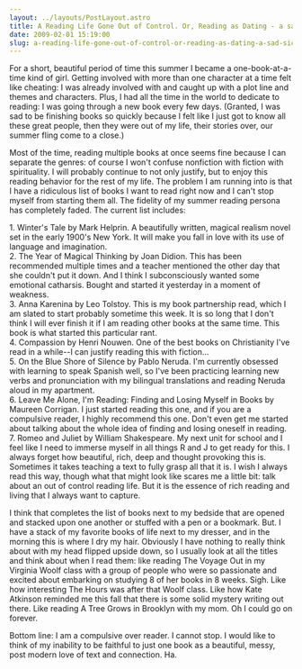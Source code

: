 ```yaml
---
layout: ../layouts/PostLayout.astro
title: A Reading Life Gone Out of Control. Or, Reading as Dating - a sad, sick comparison or a beautiful mess?
date: 2009-02-01 15:19:00
slug: a-reading-life-gone-out-of-control-or-reading-as-dating-a-sad-sick-comparison-or-a-beautiful-mess
---
```


For a short, beautiful period of time this summer I became a one-book-at-a-time kind of girl. Getting involved with more than one character at a time felt like cheating: I was already involved with and caught up with a plot line and themes and characters. Plus, I had all the time in the world to dedicate to reading: I was going through a new book every few days. (Granted, I was sad to be finishing books so quickly because I felt like I just got to know all these great people, then they were out of my life, their stories over, our summer fling come to a close.)

Most of the time, reading multiple books at once seems fine because I can separate the genres: of course I won't confuse nonfiction with fiction with spirituality. I will probably continue to not only justify, but to enjoy this reading behavior for the rest of my life. The problem I am running into is that I have a ridiculous list of books I want to read right now and I can't stop myself from starting them all. The fidelity of my summer reading persona has completely faded. The current list includes:

1\. Winter's Tale by Mark Helprin. A beautifully written, magical realism novel set in the early 1900's New York. It will make you fall in love with its use of language and imagination.  
2\. The Year of Magical Thinking by Joan Didion. This has been recommended multiple times and a teacher mentioned the other day that she couldn't put it down. And I think I subconsciously wanted some emotional catharsis. Bought and started it yesterday in a moment of weakness.  
3\. Anna Karenina by Leo Tolstoy. This is my book partnership read, which I am slated to start probably sometime this week. It is so long that I don't think I will ever finish it if I am reading other books at the same time. This book is what started this particular rant.  
4\. Compassion by Henri Nouwen. One of the best books on Christianity I've read in a while--I can justify reading this with fiction...  
5\. On the Blue Shore of Silence by Pablo Neruda. I'm currently obsessed with learning to speak Spanish well, so I've been practicing learning new verbs and pronunciation with my bilingual translations and reading Neruda aloud in my apartment.  
6\. Leave Me Alone, I'm Reading: Finding and Losing Myself in Books by Maureen Corrigan. I just started reading this one, and if you are a compulsive reader, I highly recommend this one. Don't even get me started about talking about the whole idea of finding and losing oneself in reading.  
7. Romeo and Juliet by William Shakespeare. My next unit for school and I feel like I need to immerse myself in all things R and J to get ready for this. I always forget how beautiful, rich, deep and thought provoking this is. Sometimes it takes teaching a text to fully grasp all that it is. I wish I always read this way, though what that might look like scares me a little bit: talk about an out of control reading life. But it is the essence of rich reading and living that I always want to capture.

I think that completes the list of books next to my bedside that are opened and stacked upon one another or stuffed with a pen or a bookmark. But. I have a stack of my favorite books of life next to my dresser, and in the morning this is where I dry my hair. Obviously I have nothing to really think about with my head flipped upside down, so I usually look at all the titles and think about when I read them: like reading The Voyage Out in my Virginia Woolf class with a group of people who were so passionate and excited about embarking on studying 8 of her books in 8 weeks. Sigh. Like how interesting The Hours was after that Woolf class. Like how Kate Atkinson reminded me this fall that there is some solid mystery writing out there. Like reading A Tree Grows in Brooklyn with my mom. Oh I could go on forever.

Bottom line: I am a compulsive over reader. I cannot stop. I would like to think of my inability to be faithful to just one book as a beautiful, messy, post modern love of text and connection. Ha.
